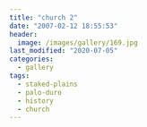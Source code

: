 ```yaml
---
title: "church 2"
date: "2007-02-12 18:55:53"
header:
  image: /images/gallery/169.jpg
last_modified: "2020-07-05"
categories:
  - gallery
tags:
  - staked-plains
  - palo-duro
  - history  
  - church
---
```

